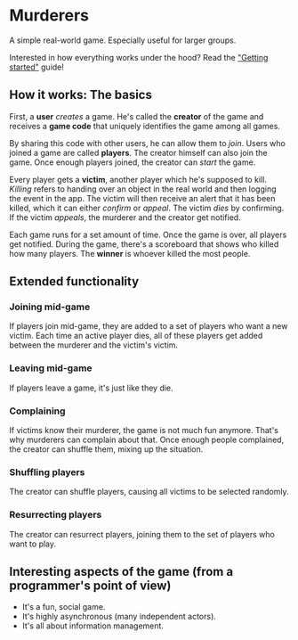 # Murderers

A simple real-world game.
Especially useful for larger groups.

Interested in how everything works under the hood?
Read the ["Getting started"](getting_started.md) guide!

## How it works: The basics

First, a **user** *creates* a game. He's called the **creator** of the game and receives a **game code** that uniquely identifies the game among all games.

By sharing this code with other users, he can allow them to *join*.
Users who joined a game are called **players**.
The creator himself can also join the game.
Once enough players joined, the creator can *start* the game.

Every player gets a **victim**, another player which he's supposed to kill.
*Killing* refers to handing over an object in the real world and then logging the event in the app.
The victim will then receive an alert that it has been killed, which it can either *confirm* or *appeal*.
The victim *dies* by confirming.
If the victim *appeals*, the murderer and the creator get notified.

Each game runs for a set amount of time.
Once the game is over, all players get notified.
During the game, there's a scoreboard that shows who killed how many players.
The **winner** is whoever killed the most people.

## Extended functionality

### Joining mid-game

If players join mid-game, they are added to a set of players who want a new victim.
Each time an active player dies, all of these players get added between the murderer and the victim's victim.

### Leaving mid-game

If players leave a game, it's just like they die.

### Complaining

If victims know their murderer, the game is not much fun anymore.
That's why murderers can complain about that.
Once enough people complained, the creator can shuffle them, mixing up the situation.

### Shuffling players

The creator can shuffle players, causing all victims to be selected randomly.

### Resurrecting players

The creator can resurrect players, joining them to the set of players who want to play.

## Interesting aspects of the game (from a programmer's point of view)

* It's a fun, social game.
* It's highly asynchronous (many independent actors).
* It's all about information management.
